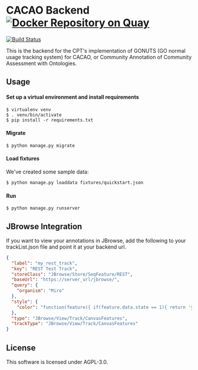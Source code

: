 # CACAO Backend [![Docker Repository on Quay](https://quay.io/repository/tamu_cpt/cacao-backend/status "Docker Repository on Quay")](https://quay.io/repository/tamu_cpt/cacao-backend)
[![Build Status](https://travis-ci.org/TAMU-CPT/cacao-backend.svg?branch=master)](https://travis-ci.org/TAMU-CPT/cacao-backend)

This is the backend for the CPT's implementation of GONUTS (GO normal usage
tracking system) for CACAO, or Community Annotation of Community Assessment
with Ontologies.

## Usage
#### Set up a virtual environment and install requirements
```console
$ virtualenv venv
$ . venv/bin/activate
$ pip install -r requirements.txt
```
#### Migrate
```console
$ python manage.py migrate
```
#### Load fixtures
We've created some sample data:
```console
$ python manage.py loaddata fixtures/quickstart.json
```
#### Run
```console
$ python manage.py runserver
```

## JBrowse Integration
If you want to view your annotations in JBrowse, add the following to your
trackList.json file and point it at your backend url.

```JSON
{
  "label": "my_rest_track",
  "key": "REST Test Track",
  "storeClass": "JBrowse/Store/SeqFeature/REST",
  "baseUrl": "https://server_url/jbrowse/",
  "query": {
    "organism": "Miro"
  },
  "style": {
    "color": "function(feature){ if(feature.data.state == 1){ return 'yellow'; } if(feature.data.state == 2){ return 'green';} return 'red';}"
  },
  "type": "JBrowse/View/Track/CanvasFeatures",
  "trackType": "JBrowse/View/Track/CanvasFeatures"
}
```

## License

This software is licensed under AGPL-3.0.
